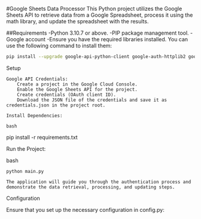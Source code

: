 #Google Sheets Data Processor
This Python project utilizes the Google Sheets API to retrieve data from a Google Spreadsheet, process it using the math library, and update the spreadsheet with the results.

##Requirements
-Python 3.10.7 or above.
-PIP package management tool.
-Google account
-Ensure you have the required libraries installed. You can use the following command to install them:

```bash
pip install --upgrade google-api-python-client google-auth-httplib2 google-auth-oauthlib
```
Setup

    Google API Credentials:
        Create a project in the Google Cloud Console.
        Enable the Google Sheets API for the project.
        Create credentials (OAuth client ID).
        Download the JSON file of the credentials and save it as credentials.json in the project root.

    Install Dependencies:

    bash

pip install -r requirements.txt

Run the Project:

bash

    python main.py

    The application will guide you through the authentication process and demonstrate the data retrieval, processing, and updating steps.

Configuration

Ensure that you set up the necessary configuration in config.py: